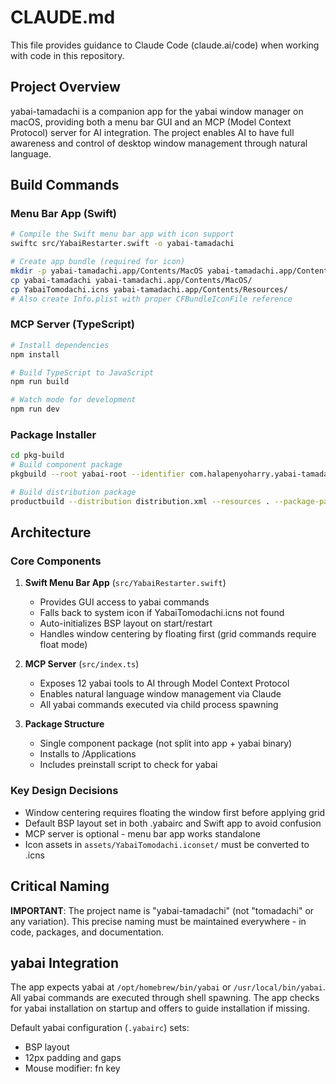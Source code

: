 # CLAUDE.md

This file provides guidance to Claude Code (claude.ai/code) when working with code in this repository.

## Project Overview

yabai-tamadachi is a companion app for the yabai window manager on macOS, providing both a menu bar GUI and an MCP (Model Context Protocol) server for AI integration. The project enables AI to have full awareness and control of desktop window management through natural language.

## Build Commands

### Menu Bar App (Swift)
```bash
# Compile the Swift menu bar app with icon support
swiftc src/YabaiRestarter.swift -o yabai-tamadachi

# Create app bundle (required for icon)
mkdir -p yabai-tamadachi.app/Contents/MacOS yabai-tamadachi.app/Contents/Resources
cp yabai-tamadachi yabai-tamadachi.app/Contents/MacOS/
cp YabaiTomodachi.icns yabai-tamadachi.app/Contents/Resources/
# Also create Info.plist with proper CFBundleIconFile reference
```

### MCP Server (TypeScript)
```bash
# Install dependencies
npm install

# Build TypeScript to JavaScript
npm run build

# Watch mode for development
npm run dev
```

### Package Installer
```bash
cd pkg-build
# Build component package
pkgbuild --root yabai-root --identifier com.halapenyoharry.yabai-tamadachi --version 1.0.0 --scripts scripts --install-location / yabai-tamadachi.pkg

# Build distribution package
productbuild --distribution distribution.xml --resources . --package-path . ../yabai-tamadachi-installer.pkg
```

## Architecture

### Core Components

1. **Swift Menu Bar App** (`src/YabaiRestarter.swift`)
   - Provides GUI access to yabai commands
   - Falls back to system icon if YabaiTomodachi.icns not found
   - Auto-initializes BSP layout on start/restart
   - Handles window centering by floating first (grid commands require float mode)

2. **MCP Server** (`src/index.ts`)
   - Exposes 12 yabai tools to AI through Model Context Protocol
   - Enables natural language window management via Claude
   - All yabai commands executed via child process spawning

3. **Package Structure**
   - Single component package (not split into app + yabai binary)
   - Installs to /Applications
   - Includes preinstall script to check for yabai

### Key Design Decisions

- Window centering requires floating the window first before applying grid
- Default BSP layout set in both .yabairc and Swift app to avoid confusion
- MCP server is optional - menu bar app works standalone
- Icon assets in `assets/YabaiTomodachi.iconset/` must be converted to .icns

## Critical Naming

**IMPORTANT**: The project name is "yabai-tamadachi" (not "tomadachi" or any variation). This precise naming must be maintained everywhere - in code, packages, and documentation.

## yabai Integration

The app expects yabai at `/opt/homebrew/bin/yabai` or `/usr/local/bin/yabai`. All yabai commands are executed through shell spawning. The app checks for yabai installation on startup and offers to guide installation if missing.

Default yabai configuration (`.yabairc`) sets:
- BSP layout
- 12px padding and gaps
- Mouse modifier: fn key